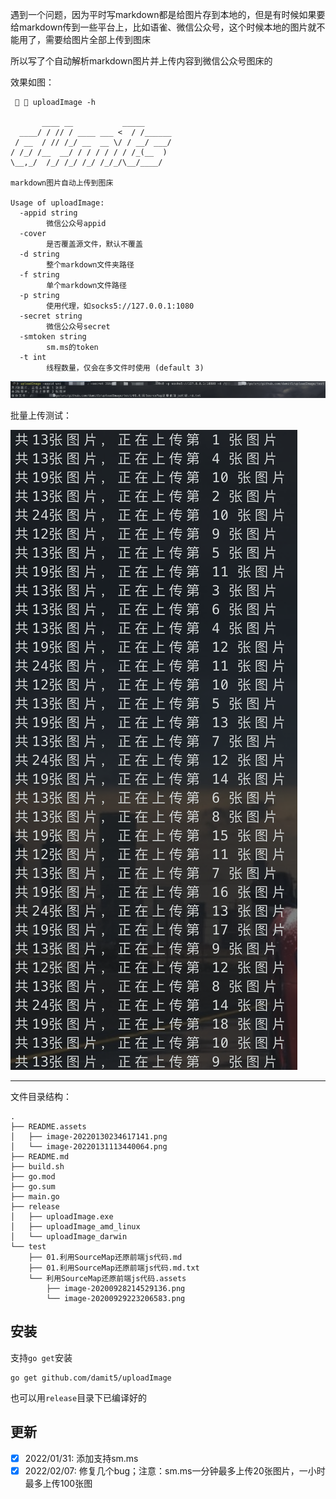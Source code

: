 遇到一个问题，因为平时写markdown都是给图片存到本地的，但是有时候如果要给markdown传到一些平台上，比如语雀、微信公众号，这个时候本地的图片就不能用了，需要给图片全部上传到图床



所以写了个自动解析markdown图片并上传内容到微信公众号图床的



效果如图：

```
   uploadImage -h

       ____ __           _____
  ____/ / // / ____ ___ <  / /______
 / __  / // /_/ __  __ \/ / __/ ___/
/ /_/ /__  __/ / / / / / / /_(__  )
\__,_/  /_/ /_/ /_/ /_/_/\__/____/

markdown图片自动上传到图床

Usage of uploadImage:
  -appid string
    	微信公众号appid
  -cover
    	是否覆盖源文件，默认不覆盖
  -d string
    	整个markdown文件夹路径
  -f string
    	单个markdown文件路径
  -p string
    	使用代理，如socks5://127.0.0.1:1080
  -secret string
    	微信公众号secret
  -smtoken string
    	sm.ms的token
  -t int
    	线程数量，仅会在多文件时使用 (default 3)
```



![image-20220130234617141](README.assets/image-20220130234617141.png)



批量上传测试：

![image-20220131113440064](README.assets/image-20220131113440064.png)



---



文件目录结构：

```
.
├── README.assets
│   ├── image-20220130234617141.png
│   └── image-20220131113440064.png
├── README.md
├── build.sh
├── go.mod
├── go.sum
├── main.go
├── release
│   ├── uploadImage.exe
│   ├── uploadImage_amd_linux
│   └── uploadImage_darwin
└── test
    ├── 01.利用SourceMap还原前端js代码.md
    ├── 01.利用SourceMap还原前端js代码.md.txt
    └── 利用SourceMap还原前端js代码.assets
        ├── image-20200928214529136.png
        └── image-20200929223206583.png
```

## 安装

支持`go get`安装

```shell
go get github.com/damit5/uploadImage
```

也可以用`release`目录下已编译好的

## 更新

- [x] 2022/01/31: 添加支持sm.ms
- [x] 2022/02/07: 修复几个bug；注意：sm.ms一分钟最多上传20张图片，一小时最多上传100张图